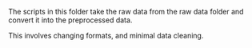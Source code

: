 The scripts in this folder take the raw data from the raw data folder and convert it into the preprocessed data.

This involves changing formats, and minimal data cleaning.
